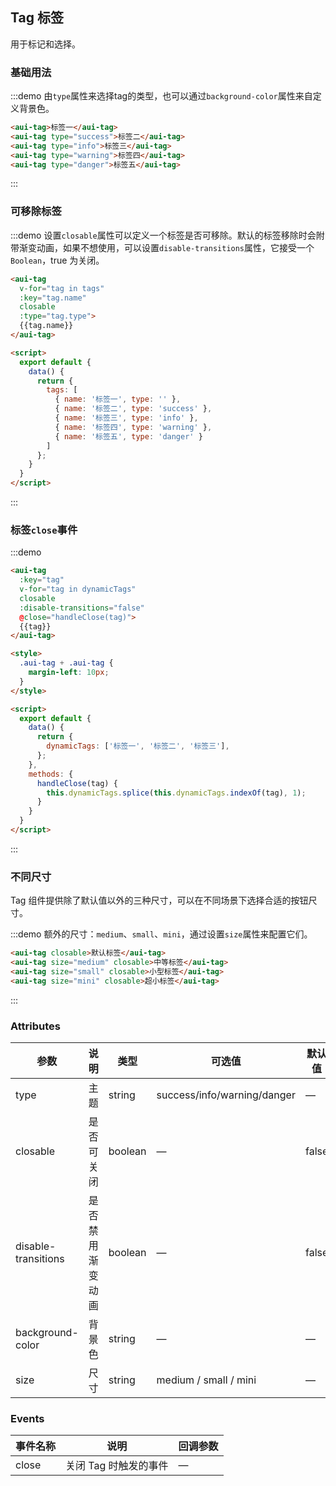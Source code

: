 ## Tag 标签

用于标记和选择。

### 基础用法

:::demo 由`type`属性来选择tag的类型，也可以通过`background-color`属性来自定义背景色。
```html
<aui-tag>标签一</aui-tag>
<aui-tag type="success">标签二</aui-tag>
<aui-tag type="info">标签三</aui-tag>
<aui-tag type="warning">标签四</aui-tag>
<aui-tag type="danger">标签五</aui-tag>
```
:::

### 可移除标签

:::demo 设置`closable`属性可以定义一个标签是否可移除。默认的标签移除时会附带渐变动画，如果不想使用，可以设置`disable-transitions`属性，它接受一个`Boolean`，true 为关闭。
```html
<aui-tag
  v-for="tag in tags"
  :key="tag.name"
  closable
  :type="tag.type">
  {{tag.name}}
</aui-tag>

<script>
  export default {
    data() {
      return {
        tags: [
          { name: '标签一', type: '' },
          { name: '标签二', type: 'success' },
          { name: '标签三', type: 'info' },
          { name: '标签四', type: 'warning' },
          { name: '标签五', type: 'danger' }
        ]
      };
    }
  }
</script>
```
:::

### 标签`close`事件

:::demo
```html
<aui-tag
  :key="tag"
  v-for="tag in dynamicTags"
  closable
  :disable-transitions="false"
  @close="handleClose(tag)">
  {{tag}}
</aui-tag>

<style>
  .aui-tag + .aui-tag {
    margin-left: 10px;
  }
</style>

<script>
  export default {
    data() {
      return {
        dynamicTags: ['标签一', '标签二', '标签三'],
      };
    },
    methods: {
      handleClose(tag) {
        this.dynamicTags.splice(this.dynamicTags.indexOf(tag), 1);
      }
    }
  }
</script>
```
:::

### 不同尺寸

Tag 组件提供除了默认值以外的三种尺寸，可以在不同场景下选择合适的按钮尺寸。

:::demo 额外的尺寸：`medium`、`small`、`mini`，通过设置`size`属性来配置它们。
```html
<aui-tag closable>默认标签</aui-tag>
<aui-tag size="medium" closable>中等标签</aui-tag>
<aui-tag size="small" closable>小型标签</aui-tag>
<aui-tag size="mini" closable>超小标签</aui-tag>
```
:::

### Attributes
| 参数      | 说明          | 类型      | 可选值                           | 默认值  |
|---------- |-------------- |---------- |--------------------------------  |-------- |
| type | 主题 | string | success/info/warning/danger | — |
| closable | 是否可关闭 | boolean | — | false |
| disable-transitions | 是否禁用渐变动画 | boolean | — | false |
| background-color | 背景色 | string | — | — |
| size | 尺寸 | string | medium / small / mini | — |


### Events
| 事件名称 | 说明 | 回调参数 |
|---------- |-------- |---------- |
| close | 关闭 Tag 时触发的事件 | — |
